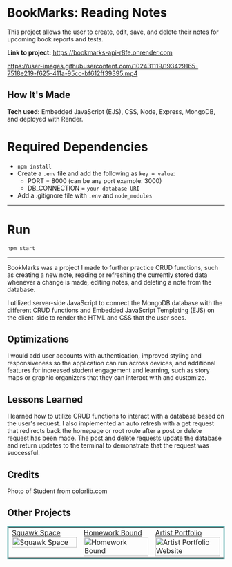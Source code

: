 # BookMarks: Reading Notes
This project allows the user to create, edit, save, and delete their notes for upcoming book reports and tests.

**Link to project:** https://bookmarks-api-r8fe.onrender.com

https://user-images.githubusercontent.com/102431119/193429165-7518e219-f625-411a-95cc-bf612ff39395.mp4

## How It's Made

**Tech used:** Embedded JavaScript (EJS), CSS, Node, Express, MongoDB, and deployed with Render.

# Required Dependencies

  - `npm install`
  - Create a `.env` file and add the following as `key = value`:
    - PORT = 8000 (can be any port example: 3000)
    - DB_CONNECTION = `your database URI`
  - Add a .gitignore file with `.env` and `node_modules`

---

# Run

`npm start`

---

BookMarks was a project I made to further practice CRUD functions, such as creating a new note, reading or refreshing the currently stored data whenever a change is made, editing notes, and deleting a note from the database.

I utilized server-side JavaScript to connect the MongoDB database with the different CRUD functions and Embedded JavaScript Templating (EJS) on the client-side to render the HTML and CSS that the user sees.

## Optimizations
I would add user accounts with authentication, improved styling and responsiveness so the application can run across devices, and additional features for increased student engagement and learning, such as story maps or graphic organizers that they can interact with and customize.

## Lessons Learned
I learned how to utilize CRUD functions to interact with a database based on the user's request. I also implemented an auto refresh with a get request that redirects back the homepage or root route after a post or delete request has been made. The post and delete requests update the database and return updates to the terminal to demonstrate that the request was successful.

## Credits
Photo of Student from colorlib.com

## Other Projects

<table bordercolor="#66b2b2">
  <tr>
    <td width="33.3%"  style="align:center;" valign="top">
	<a target="_blank" href="https://github.com/jaclynbrothers/squawk-space">Squawk Space</a>
    	<br>
    	<a target="_blank" href="https://github.com/jaclynbrothers/squawk-space">
    	<img src="https://media.giphy.com/media/7dsiIBgG8OuU95SUvF/giphy.gif" width="100%"  alt="Squawk Space">
        </a>
    </td>
    <td width="33.3%" valign="top">
	<a target="_blank" href="https://github.com/jaclynbrothers/homework-bound">Homework Bound</a>
      	<br>
        <a target="_blank" href="https://github.com/jaclynbrothers/homework-bound">
          <img src="https://media.giphy.com/media/MNZ4XTWUEEul7NG3PC/giphy.gif" width="100%" alt="Homework Bound">
        </a>
    </td>
    <td width="33.3%" valign="top">
	<a target="_blank" href="https://github.com/jaclynbrothers/artist-portfolio">Artist Portfolio</a>
      	<br>
        <a target="_blank" href="https://github.com/jaclynbrothers/artist-portfolio">
          <img src="https://media.giphy.com/media/OtZnHQvpwaGOxKxoi1/giphy.gif" width="100%" alt="Artist Portfolio Website">
        </a>
    </td>
  </tr>
</table>
